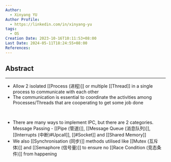 ```yaml
---
Author:
  - Xinyang YU
Author Profile:
  - https://linkedin.com/in/xinyang-yu
tags:
  - OS
Creation Date: 2023-10-16T10:11:53+08:00
Last Date: 2024-05-11T18:24:55+08:00
References: 
---
```

## Abstract
---
- Allow 2 isolated [[Process (进程)]] or multiple [[Thread]] in a single process to communicate with each other 
- The communication is essential to coordinate the activities among Processes/Threads that are cooperating to get some job done
</br>

- There are many ways to implement IPC, but there are 2 categories. Message Passing - [[Pipe (管道)]], [[Message Queue (消息队列)]], [[Interrupts (中断)#Upcall]], [[#Socket]] and [[Shared Memory]]
- We also [[Synchronisation (同步)]] methods utilised like [[Mutex (互斥体)]] and [[Semaphore (信号量)]] to ensure no [[Race Condition (竞态条件)]] from happening


